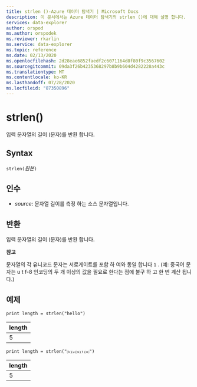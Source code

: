```yaml
---
title: strlen ()-Azure 데이터 탐색기 | Microsoft Docs
description: 이 문서에서는 Azure 데이터 탐색기의 strlen ()에 대해 설명 합니다.
services: data-explorer
author: orspod
ms.author: orspodek
ms.reviewer: rkarlin
ms.service: data-explorer
ms.topic: reference
ms.date: 02/13/2020
ms.openlocfilehash: 2d28eae6852faedf2c6071164d8f80f9c3567602
ms.sourcegitcommit: 09da3f26b4235368297b8b9b604d4282228a443c
ms.translationtype: MT
ms.contentlocale: ko-KR
ms.lasthandoff: 07/28/2020
ms.locfileid: "87350896"
---
```

# <a name="strlen"></a>strlen()

입력 문자열의 길이 (문자)를 반환 합니다.

## <a name="syntax"></a>Syntax

`strlen(`*원본*`)`

## <a name="arguments"></a>인수

* *source*: 문자열 길이를 측정 하는 소스 문자열입니다.

## <a name="returns"></a>반환

입력 문자열의 길이 (문자)를 반환 합니다.

**참고**

문자열의 각 유니코드 문자는 서로게이트를 포함 하 여와 동일 합니다 `1` .
(예: 중국어 문자는 u t f-8 인코딩의 두 개 이상의 값을 필요로 한다는 점에 불구 하 고 한 번 계산 됩니다.)


## <a name="examples"></a>예제

```kusto
print length = strlen("hello")
```

|length|
|---|
|5|

```kusto
print length = strlen("⒦⒰⒮⒯⒪")
```

|length|
|---|
|5|